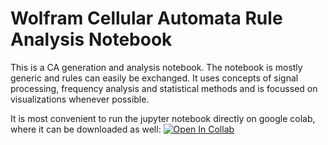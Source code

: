 # Wolfram Cellular Automata Rule Analysis Notebook

This is a CA generation and analysis notebook.
The notebook is mostly generic and rules can easily be exchanged.
It uses concepts of signal processing, frequency analysis and statistical methods and is focussed on visualizations whenever possible.

It is most convenient to run the jupyter notebook directly on google colab, where it can be downloaded as well: 
[![Open In Collab](https://colab.research.google.com/assets/colab-badge.svg)](https://colab.research.google.com/drive/1GaF1YIa77VqiOfO88-CES006TCTgvFlY)

